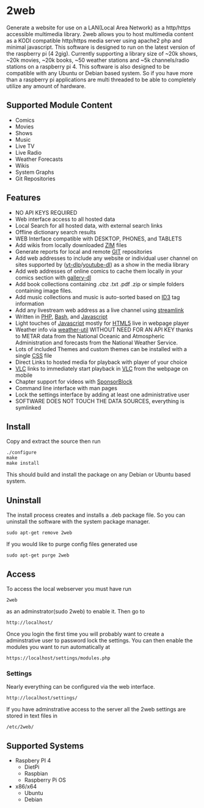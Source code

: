 2web
====

Generate a website for use on a LAN(Local Area Network) as a http/https accessible multimedia library. 2web allows you to host multimedia content as a KODI compatible http/https media server using apache2 php and minimal javascript. This software is designed to run on the latest version of the raspberry pi (4 2gig). Currently supporting a library size of ~20k shows, ~20k movies, ~20k books, ~50 weather stations and ~5k channels/radio stations on a raspberry pi 4. This software is also designed to be compatible with any Ubuntu or Debian based system. So if you have more than a raspberry pi applications are multi threaded to be able to completely utilize any amount of hardware.

## Supported Module Content

 - Comics
 - Movies
 - Shows
 - Music
 - Live TV
 - Live Radio
 - Weather Forecasts
 - Wikis
 - System Graphs
 - Git Repositories

## Features

 - NO API KEYS REQUIRED
 - Web interface access to all hosted data
 - Local Search for all hosted data, with external search links
 - Offline dictionary search results
 - WEB Interface compatible with DESKTOP, PHONES, and TABLETS
 - Add wikis from locally downloaded [ZIM](https://wiki.openzim.org/wiki/OpenZIM) files
 - Generate reports for local and remote [GIT](https://en.wikipedia.org/wiki/Git) repositories
 - Add web addresses to include any website or individual user channel on sites supported by ([yt-dlp](https://github.com/yt-dlp/yt-dlp)/[youtube-dl](https://ytdl-org.github.io/youtube-dl/index.html)) as a show in the media library
 - Add web addresses of online comics to cache them locally in your comics section with [gallery-dl](https://github.com/mikf/gallery-dl)
 - Add book collections containing .cbz .txt .pdf .zip or simple folders containing image files.
 - Add music collections and music is auto-sorted based on [ID3](https://en.wikipedia.org/wiki/ID3) tag information
 - Add any livestream web address as a live channel using [streamlink](https://streamlink.github.io)
 - Written in [PHP](https://www.php.net), [Bash](https://www.gnu.org/software/bash/), and [Javascript](https://en.wikipedia.org/wiki/JavaScript)
 - Light touches of [Javascript](https://en.wikipedia.org/wiki/JavaScript) mostly for [HTML5](https://en.wikipedia.org/wiki/HTML5) live in webpage player
 - Weather info via [weather-util](http://fungi.yuggoth.org/weather/) WITHOUT NEED FOR AN API KEY thanks to METAR data from the National Oceanic and Atmospheric Administration and forecasts from the National Weather Service.
 - Lots of included Themes and custom themes can be installed with a single [CSS](https://en.wikipedia.org/wiki/CSS) file
 - Direct Links to hosted media for playback with player of your choice
 - [VLC](https://www.videolan.org/vlc/) links to immediately start playback in [VLC](https://www.videolan.org/vlc/) from the webpage on mobile
 - Chapter support for videos with [SponsorBlock](https://sponsor.ajay.app/)
 - Command line interface with man pages
 - Lock the settings interface by adding at least one administrative user
 - SOFTWARE DOES NOT TOUCH THE DATA SOURCES, everything is symlinked

## Install

Copy and extract the source then run

	./configure
	make
	make install

This should build and install the package on any Debian or Ubuntu based system.

## Uninstall

The install process creates and installs a .deb package file. So you can uninstall the software with the system package manager.

	sudo apt-get remove 2web

If you would like to purge config files generated use

	sudo apt-get purge 2web

## Access

To access the local webserver you must have run

	2web

as an adminstrator(sudo 2web) to enable it. Then go to

	http://localhost/

Once you login the first time you will probably want to create a adminstrative user to password lock the settings. You can then enable the modules you want to run automatically at

	https://localhost/settings/modules.php

### Settings

Nearly everything can be configured via the web interface.

	http://localhost/settings/

If you have adminstrative access to the server all the 2web settings are stored in text files in

	/etc/2web/

## Supported Systems
 - Raspbery PI 4
	 - DietPi
	 - Raspbian
	 - Raspberry Pi OS
 - x86/x64
	 - Ubuntu
	 - Debian



